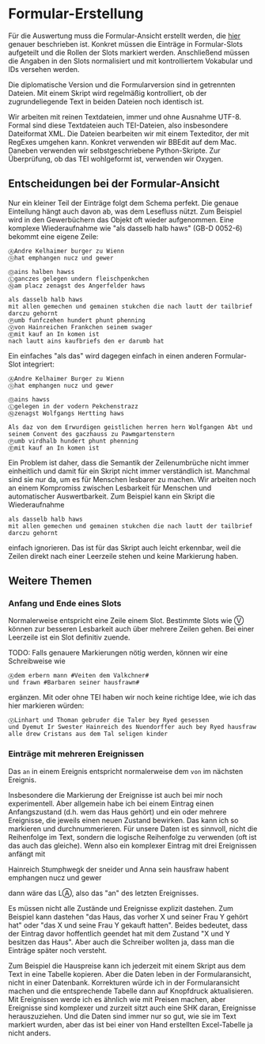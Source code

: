 # Formular-Erstellung

Für die Auswertung muss die Formular-Ansicht erstellt werden, die [hier](formular-ansicht.md) genauer beschrieben ist. Konkret müssen die Einträge in Formular-Slots aufgeteilt und die Rollen der Slots markiert werden. Anschließend müssen die Angaben in den Slots normalisiert und mit kontrolliertem Vokabular und IDs versehen werden. 

Die diplomatische Version und die Formularversion sind in getrennten Dateien. Mit einem Skript wird regelmäßig kontrolliert, ob der zugrundeliegende Text in beiden Dateien noch identisch ist. 

Wir arbeiten mit reinen Textdateien, immer und ohne Ausnahme UTF-8. Formal sind diese Textdateien auch TEI-Dateien, also insbesondere Dateiformat XML. Die Dateien bearbeiten wir mit einem Texteditor, der mit RegExes umgehen kann. Konkret verwenden wir BBEdit auf dem Mac. Daneben verwenden wir selbstgeschriebene Python-Skripte. Zur Überprüfung, ob das TEI wohlgeformt ist, verwenden wir Oxygen.


## Entscheidungen bei der Formular-Ansicht

Nur ein kleiner Teil der Einträge folgt dem Schema perfekt. Die genaue Einteilung hängt auch davon ab, was dem Lesefluss nützt. Zum Beispiel wird in den Gewerbüchern das Objekt oft wieder aufgenommen. Eine komplexe Wiederaufnahme wie "als dasselb halb haws" (GB-D 0052-6) bekommt eine eigene Zeile:

```
ⒶAndre Kelhaimer burger zu Wienn 
ⓗhat emphangen nucz und gewer 

Ⓞains halben hawss 
Ⓛganczes gelegen undern fleischpenkchen 
Ⓝam placz zenagst des Angerfelder haws 
```

```
als dasselb halb haws 
mit allen gemechen und gemainen stukchen die nach lautt der tailbrief darczu gehornt 
Ⓟumb funfczehen hundert phunt phenning 
Ⓥvon Hainreichen Frankchen seinem swager 
Ⓔmit kauf an In komen ist 
nach lautt ains kaufbriefs den er darumb hat 
```

Ein einfaches "als das" wird dagegen einfach in einen anderen Formular-Slot integriert:

```
ⒶAndre Kelhaimer Burger zu Wienn 
ⓗhat emphangen nucz und gewer 

Ⓞains hawss 
Ⓛgelegen in der vodern Pekchenstrazz 
Ⓝzenagst Wolfgangs Hertting haws 
```

```
Als daz von dem Erwurdigen geistlichen herren hern Wolfgangen Abt und seinem Convent des gaczhauss zu Pawmgartenstern 
Ⓟumb virdhalb hundert phunt phenning 
Ⓔmit kauf an In komen ist 
```

Ein Problem ist daher, dass die Semantik der Zeilenumbrüche nicht immer einheitlich und damit für ein Skript nicht immer verständlich ist. Manchmal sind sie nur da, um es für Menschen lesbarer zu machen. Wir arbeiten noch an einem Kompromiss zwischen Lesbarkeit für Menschen und automatischer Auswertbarkeit. Zum Beispiel kann ein Skript die Wiederaufnahme 

```
als dasselb halb haws 
mit allen gemechen und gemainen stukchen die nach lautt der tailbrief darczu gehornt 
```

einfach ignorieren. Das ist für das Skript auch leicht erkennbar, weil die Zeilen direkt nach einer Leerzeile stehen und keine Markierung haben.

## Weitere Themen

### Anfang und Ende eines Slots

Normalerweise entspricht eine Zeile einem Slot. Bestimmte Slots wie Ⓥ können zur besseren Lesbarkeit auch über mehrere Zeilen gehen. Bei einer Leerzeile ist ein Slot definitiv zuende. 

TODO: Falls genauere Markierungen nötig werden, können wir eine Schreibweise wie 

```
Ⓐdem erbern mann #Veiten dem Valkchner#
und frawn #Barbaren seiner hausfrawn#
```

ergänzen. Mit oder ohne TEI haben wir noch keine richtige Idee, wie ich das hier markieren würden:

```
ⓋLinhart und Thoman gebruder die Taler bey Ryed gesessen 
und Dyemut Ir Swester Hainreich des Nuendorffer auch bey Ryed hausfraw 
alle drew Cristans aus dem Tal seligen kinder
```

### Einträge mit mehreren Ereignissen

Das `an` in einem Ereignis entspricht normalerweise dem `von` im nächsten Ereignis. 

Insbesondere die Markierung der Ereignisse ist auch bei mir noch experimentell. Aber allgemein habe ich bei einem Eintrag einen Anfangszustand (d.h. wem das Haus gehört) und ein oder mehrere Ereignisse, die jeweils einen neuen Zustand bewirken. Das kann ich so markieren und durchnummerieren. Für unsere Daten ist es sinnvoll, nicht die Reihenfolge im Text, sondern die logische Reihenfolge zu verwenden (oft ist das auch das gleiche). Wenn also ein komplexer Eintrag mit drei Ereignissen anfängt mit

Hainreich Stumphwegk der sneider und Anna sein hausfraw 
habent emphangen nucz und gewer 

dann wäre das LⒶ, also das "an" des letzten Ereignisses.

Es müssen nicht alle Zustände und Ereignisse explizit dastehen. Zum Beispiel kann dastehen "das Haus, das vorher X und seiner Frau Y gehört hat" oder "das X und seine Frau Y gekauft hatten". Beides bedeutet, dass der Eintrag davor hoffentlich geendet hat mit dem Zustand "X und Y besitzen das Haus". Aber auch die Schreiber wollten ja, dass man die Einträge später noch versteht. 

Zum Beispiel die Hauspreise kann ich jederzeit mit einem Skript aus dem Text in eine Tabelle kopieren. Aber die Daten leben in der Formularansicht, nicht in einer Datenbank. Korrekturen würde ich in der Formularansicht machen und die entsprechende Tabelle dann auf Knopfdruck aktualisieren. Mit Ereignissen werde ich es ähnlich wie mit Preisen machen, aber Ereignisse sind komplexer und zurzeit sitzt auch eine SHK daran, Ereignisse herauszuziehen. Und die Daten sind immer nur so gut, wie sie im Text markiert wurden, aber das ist bei einer von Hand erstellten Excel-Tabelle ja nicht anders. 


